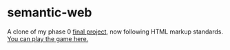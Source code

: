# semantic-web

A clone of my phase 0 [final project](https://github.com/palewing/palewing.github.io/tree/master/1024), now following HTML markup standards.
[You can play the game here.](https://palewing.github.io/1024/index.html)